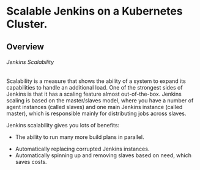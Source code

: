 # Scalable Jenkins on a Kubernetes Cluster.

## Overview
###### Jenkins Scalability

Scalability is a measure that shows the ability of a system to expand its capabilities to handle an additional load. One of the strongest sides of Jenkins is that it has a scaling feature almost out-of-the-box. Jenkins scaling is based on the master/slaves model, where you have a number of agent instances (called slaves) and one main Jenkins instance (called master), which is responsible mainly for distributing jobs across slaves.

Jenkins scalability gives you lots of benefits:

- The ability to run many more build plans in parallel.
* Automatically replacing corrupted Jenkins instances.
* Automatically spinning up and removing slaves based on need, which saves costs.
